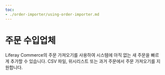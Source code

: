 ```yaml
---
toc:
- ./order-importer/using-order-importer.md
---
```

# 주문 수입업체

Liferay Commerce의 주문 가져오기를 사용하여 시스템에 아직 없는 새 주문을 빠르게 추가할 수 있습니다. CSV 파일, 위시리스트 또는 과거 주문에서 주문 가져오기를 지원합니다.


